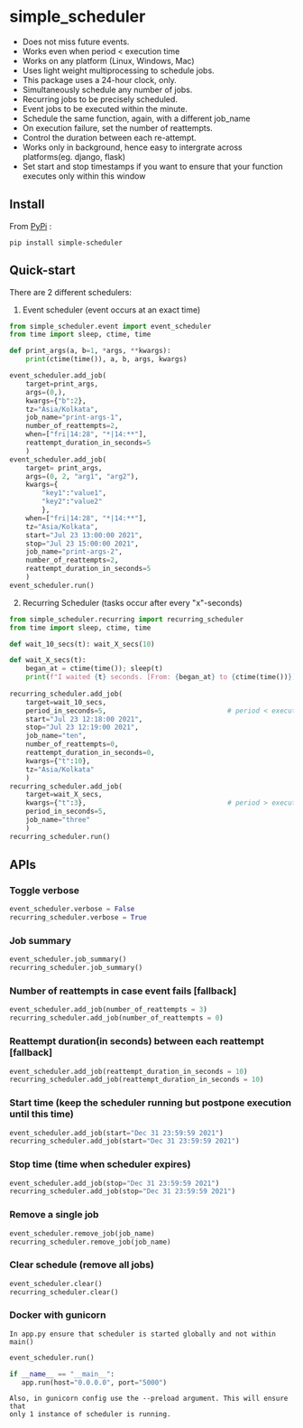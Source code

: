 # simple_scheduler
- Does not miss future events.
- Works even when period < execution time
- Works on any platform (Linux, Windows, Mac)
- Uses light weight multiprocessing to schedule jobs.
- This package uses a 24-hour clock, only.
- Simultaneously schedule any number of jobs.
- Recurring jobs to be precisely scheduled.
- Event jobs to be executed within the minute.
- Schedule the same function, again, with a different job_name
- On execution failure, set the number of reattempts.
- Control the duration between each re-attempt.
- Works only in background, hence easy to intergrate across platforms(eg. django, flask)
- Set start and stop timestamps if you want to ensure that your function executes only within this window

## Install
From [PyPi](https://pypi.org/project/simple_scheduler/) :

    pip install simple-scheduler

## Quick-start
There are 2 different schedulers:

1. Event scheduler (event occurs at an exact time)
```python
from simple_scheduler.event import event_scheduler
from time import sleep, ctime, time

def print_args(a, b=1, *args, **kwargs):
    print(ctime(time()), a, b, args, kwargs)

event_scheduler.add_job(
    target=print_args,
    args=(0,),
    kwargs={"b":2},
    tz="Asia/Kolkata",
    job_name="print-args-1",
    number_of_reattempts=2,
    when=["fri|14:28", "*|14:**"],
    reattempt_duration_in_seconds=5
    )
event_scheduler.add_job(
    target= print_args,
    args=(0, 2, "arg1", "arg2"),
    kwargs={
        "key1":"value1",
        "key2":"value2"
        },
    when=["fri|14:28", "*|14:**"],
    tz="Asia/Kolkata",
    start="Jul 23 13:00:00 2021",
    stop="Jul 23 15:00:00 2021",
    job_name="print-args-2",
    number_of_reattempts=2,
    reattempt_duration_in_seconds=5
    )
event_scheduler.run()
```

2. Recurring Scheduler (tasks occur after every "x"-seconds)
```python
from simple_scheduler.recurring import recurring_scheduler
from time import sleep, ctime, time

def wait_10_secs(t): wait_X_secs(10)

def wait_X_secs(t):
    began_at = ctime(time()); sleep(t)
    print(f"I waited {t} seconds. [From: {began_at} to {ctime(time())}]")
    
recurring_scheduler.add_job(
    target=wait_10_secs,
    period_in_seconds=5,                              # period < execution time
    start="Jul 23 12:18:00 2021",
    stop="Jul 23 12:19:00 2021",
    job_name="ten",
    number_of_reattempts=0,
    reattempt_duration_in_seconds=0,
    kwargs={"t":10},
    tz="Asia/Kolkata"
    )
recurring_scheduler.add_job(
    target=wait_X_secs,
    kwargs={"t":3},                                   # period > execution time
    period_in_seconds=5,
    job_name="three"
    )
recurring_scheduler.run()

```
## APIs
### Toggle verbose
```python
event_scheduler.verbose = False
recurring_scheduler.verbose = True
```

### Job summary
```python
event_scheduler.job_summary()
recurring_scheduler.job_summary()
```
    
### Number of reattempts in case event fails [fallback]
```python
event_scheduler.add_job(number_of_reattempts = 3)
recurring_scheduler.add_job(number_of_reattempts = 0)
```

### Reattempt duration(in seconds) between each reattempt [fallback]
```python
event_scheduler.add_job(reattempt_duration_in_seconds = 10)
recurring_scheduler.add_job(reattempt_duration_in_seconds = 10)
```

### Start time (keep the scheduler running but postpone execution until this time)
```python
event_scheduler.add_job(start="Dec 31 23:59:59 2021")
recurring_scheduler.add_job(start="Dec 31 23:59:59 2021")
```
    
### Stop time (time when scheduler expires)
```python
event_scheduler.add_job(stop="Dec 31 23:59:59 2021")
recurring_scheduler.add_job(stop="Dec 31 23:59:59 2021")
```
    
### Remove a single job
```python
event_scheduler.remove_job(job_name)
recurring_scheduler.remove_job(job_name)
```
    
### Clear schedule (remove all jobs)
```python
event_scheduler.clear()
recurring_scheduler.clear()
```
    
### Docker with gunicorn
    In app.py ensure that scheduler is started globally and not within main()
```python
event_scheduler.run()

if __name__ == "__main__":
   app.run(host="0.0.0.0", port="5000")
```
    Also, in gunicorn config use the --preload argument. This will ensure that
    only 1 instance of scheduler is running.
